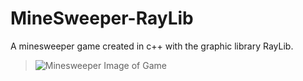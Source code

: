 # MineSweeper-RayLib

A minesweeper game created in c++ with the graphic library RayLib.

> ![Minesweeper](https://user-images.githubusercontent.com/71326643/233627085-2833a8ed-210b-4496-9120-d347f8dccacc.png)
> Image of Game
